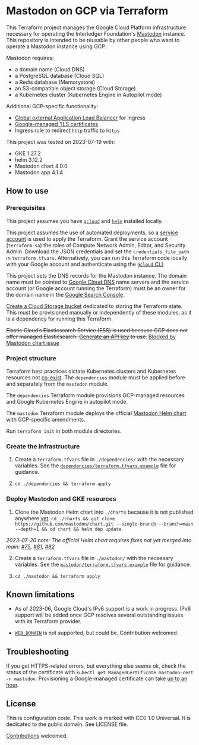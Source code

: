# Mastodon on GCP via Terraform

This Terraform project manages the Google Cloud Platform infrastructure necessary for operating the Interledger Foundation's [Mastodon](https://joinmastodon.org/) instance. This repository is intended to be reusable by other people who want to operate a Mastodon instance using GCP.

Mastodon requires:

- a domain name (Cloud DNS)
- a PostgreSQL database (Cloud SQL)
- a Redis database (Memorystore)
- an S3-compatible object storage (Cloud Storage)
- a Kubernetes cluster (Kubernetes Engine in Autopilot mode)

Additional GCP-specific functionality:

- [Global external Application Load Balancer](https://cloud.google.com/load-balancing/docs/https) for ingress
- [Google-managed TLS certificates](https://cloud.google.com/kubernetes-engine/docs/how-to/managed-certs)
- Ingress rule to redirect `http` traffic to `https`

This project was tested on 2023-07-19 with:

- GKE 1.27.2
- helm 3.12.2
- Mastodon chart 4.0.0
- Mastodon app 4.1.4

## How to use

### Prerequisites

This project assumes you have [`gcloud`](https://cloud.google.com/sdk/gcloud/) and [`helm`](https://helm.sh/docs/intro/install/) installed locally.

This project assumes the use of automated deployments, so a [service account](https://console.cloud.google.com/iam-admin/iam) is used to apply the Terraform. Grant the service account (`terraform-sa`) the roles of Compute Network Admin, Editor, and Security Admin. Download the JSON credentials and set the `credentials_file_path` in `terraform.tfvars`. Alternatively, you can run this Terraform code locally with your Google account and authenticate using the [`gcloud` CLI](https://cloud.google.com/sdk/gcloud/).

This project sets the DNS records for the Mastodon instance. The domain name must be pointed to [Google Cloud DNS](https://console.cloud.google.com/net-services/dns/zones) name servers and the service account (or Google account running the Terraform) must be an owner for the domain name in the [Google Search Console](https://search.google.com/search-console/users).

[Create a Cloud Storage bucket](https://console.cloud.google.com/storage/browser) dedicated to storing the Terraform state. This must be provisioned manually or independently of these modules, as it is a dependency for running this Terraform.

~~Elastic Cloud’s Elasticsearch Service (ESS) is used because GCP does not offer managed Elasticsearch. [Generate an API key](https://registry.terraform.io/providers/elastic/ec/latest/docs#api-key-authentication-recommended) to use.~~ [Blocked by Mastodon chart issue](https://github.com/mastodon/chart/issues/30)

### Project structure

Terraform best practices dictate Kubernetes clusters and Kubernetes resources not [co-exist](https://itnext.io/terraform-dont-use-kubernetes-provider-with-your-cluster-resource-d8ec5319d14a). The `dependencies` module must be applied before and separately from the `mastodon` module.

The `dependencies` Terraform module provisions GCP-managed resources and Google Kubernetes Engine in autopilot mode.

The `mastodon` Terraform module deploys the official [Mastodon Helm chart](https://github.com/mastodon/chart) with GCP-specific amendments.

Run `terraform init` in both module directories.

### Create the infrastructure

1. Create a `terraform.tfvars` file in `./dependencies/` with the necessary variables. See the [`dependencies/terraform.tfvars.example`](./dependencies/terraform.tfvars.example) file for guidance.

2. `cd ./dependencies && terraform apply`

### Deploy Mastodon and GKE resources

1. Clone the Mastodon Helm chart into `./charts` because it is not published anywhere [yet](https://github.com/mastodon/chart/issues/27). `cd ./charts && git clone https://github.com/mastodon/chart.git --single-branch --branch=main --depth=1 && cd chart && helm dep update`

_2023-07-20 note: The official Helm chart requires fixes not yet merged into main: [#75](https://github.com/mastodon/chart/pull/75), [#81](https://github.com/mastodon/chart/pull/81), [#82](https://github.com/mastodon/chart/pull/82)_

2. Create a `terraform.tfvars` file in `./mastodon/` with the necessary variables. See the [`mastodon/terraform.tfvars.example`](./mastodon/terraform.tfvars.example) file for guidance.

3. `cd ./mastodon && terraform apply`

## Known limitations

- As of 2023-06, Google Cloud's IPv6 support is a work in progress. IPv6 support will be added once GCP resolves several outstanding issues with its Terraform provider.

- [`WEB_DOMAIN`](https://docs.joinmastodon.org/admin/config/#web_domain) is not supported, but could be. Contribution welcomed.

## Troubleshooting

If you get HTTPS-related errors, but everything else seems ok, check the status of the certificate with `kubectl get ManagedCertificate mastodon-cert -n mastodon`. Provisioning a Google-managed certificate can take [up to an hour](https://cloud.google.com/load-balancing/docs/ssl-certificates/troubleshooting#certificate-managed-status).

## License

This is configuration code. This work is marked with CC0 1.0 Universal. It is dedicated to the public domain. See LICENSE file.

[Contributions](./CONTRIBUTING.md) welcomed.
